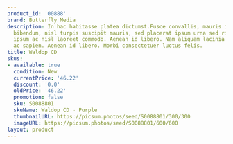 ```yaml
---
product_id: '00888'
brand: Butterfly Media
description: In hac habitasse platea dictumst.Fusce convallis, mauris imperdiet gravida
  bibendum, nisl turpis suscipit mauris, sed placerat ipsum urna sed risus. Duis et
  ipsum ac nisl laoreet commodo. Aenean id libero. Nam aliquam lacinia enim. Curabitur
  ac sapien. Aenean id libero. Morbi consectetuer luctus felis.
title: Waldop CD
skus:
- available: true
  condition: New
  currentPrice: '46.22'
  discount: '0.0'
  oldPrice: '46.22'
  promotion: false
  sku: S0088801
  skuName: Waldop CD - Purple
  thumbnailURL: https://picsum.photos/seed/S0088801/300/300
  imageURL: https://picsum.photos/seed/S0088801/600/600
layout: product
---
```

